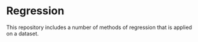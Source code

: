 # Regression
This repository includes a number of methods of regression that is applied on a dataset. 
